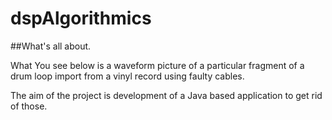 # dspAlgorithmics

##What's all about.

What You see below is a waveform picture of a particular fragment of a drum loop import from a vinyl record using faulty cables.

The aim of the project is development of a Java based application to get rid of those.      
